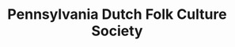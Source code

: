 ---
layout: repo
title: "Pennsylvania Dutch Folk Culture Society"
id: 14321
permalink: repos/14321/
---